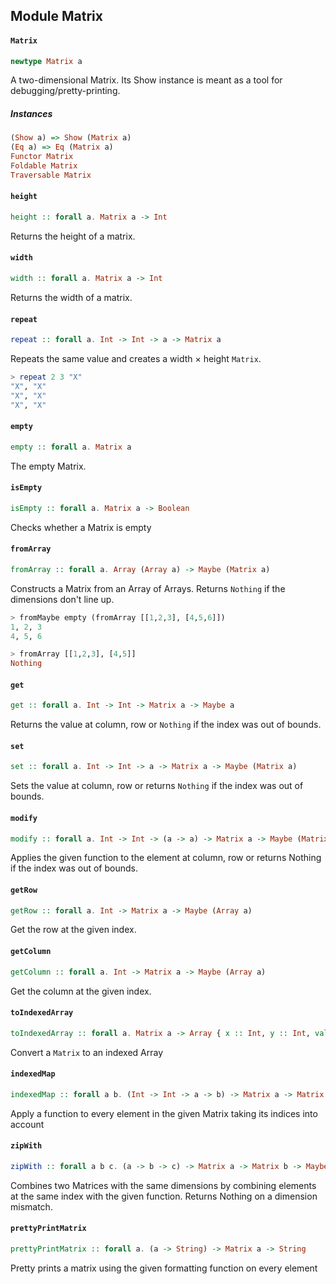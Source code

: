 ## Module Matrix

#### `Matrix`

``` purescript
newtype Matrix a
```

A two-dimensional Matrix. Its Show instance is meant as a tool for
debugging/pretty-printing.

##### Instances
``` purescript
(Show a) => Show (Matrix a)
(Eq a) => Eq (Matrix a)
Functor Matrix
Foldable Matrix
Traversable Matrix
```

#### `height`

``` purescript
height :: forall a. Matrix a -> Int
```

Returns the height of a matrix.

#### `width`

``` purescript
width :: forall a. Matrix a -> Int
```

Returns the width of a matrix.

#### `repeat`

``` purescript
repeat :: forall a. Int -> Int -> a -> Matrix a
```

Repeats the same value and creates a width × height `Matrix`.

```purescript
> repeat 2 3 "X"
"X", "X"
"X", "X"
"X", "X"
```

#### `empty`

``` purescript
empty :: forall a. Matrix a
```

The empty Matrix.

#### `isEmpty`

``` purescript
isEmpty :: forall a. Matrix a -> Boolean
```

Checks whether a Matrix is empty

#### `fromArray`

``` purescript
fromArray :: forall a. Array (Array a) -> Maybe (Matrix a)
```

Constructs a Matrix from an Array of Arrays. Returns `Nothing` if the
dimensions don't line up.

```purescript
> fromMaybe empty (fromArray [[1,2,3], [4,5,6]])
1, 2, 3
4, 5, 6

> fromArray [[1,2,3], [4,5]]
Nothing
```

#### `get`

``` purescript
get :: forall a. Int -> Int -> Matrix a -> Maybe a
```

Returns the value at column, row or `Nothing` if the index was out of
bounds.

#### `set`

``` purescript
set :: forall a. Int -> Int -> a -> Matrix a -> Maybe (Matrix a)
```

Sets the value at column, row or returns `Nothing` if the index was out of
bounds.

#### `modify`

``` purescript
modify :: forall a. Int -> Int -> (a -> a) -> Matrix a -> Maybe (Matrix a)
```

Applies the given function to the element at column, row or returns Nothing
if the index was out of bounds.

#### `getRow`

``` purescript
getRow :: forall a. Int -> Matrix a -> Maybe (Array a)
```

Get the row at the given index.

#### `getColumn`

``` purescript
getColumn :: forall a. Int -> Matrix a -> Maybe (Array a)
```

Get the column at the given index.

#### `toIndexedArray`

``` purescript
toIndexedArray :: forall a. Matrix a -> Array { x :: Int, y :: Int, value :: a }
```

Convert a `Matrix` to an indexed Array

#### `indexedMap`

``` purescript
indexedMap :: forall a b. (Int -> Int -> a -> b) -> Matrix a -> Matrix b
```

Apply a function to every element in the given Matrix taking its indices
into account

#### `zipWith`

``` purescript
zipWith :: forall a b c. (a -> b -> c) -> Matrix a -> Matrix b -> Maybe (Matrix c)
```

Combines two Matrices with the same dimensions by combining elements at the
same index with the given function. Returns Nothing on a dimension
mismatch.

#### `prettyPrintMatrix`

``` purescript
prettyPrintMatrix :: forall a. (a -> String) -> Matrix a -> String
```

Pretty prints a matrix using the given formatting function on every element


